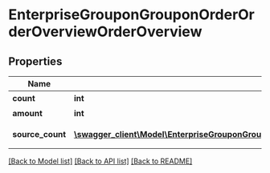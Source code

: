 # EnterpriseGrouponGrouponOrderOrderOverviewOrderOverview

## Properties
Name | Type | Description | Notes
------------ | ------------- | ------------- | -------------
**count** | **int** | 订单数量 | 
**amount** | **int** | 订单金额 | 
**source_count** | [**\swagger_client\Model\EnterpriseGrouponGrouponOrderOrderOverviewOrderOverviewSourceCount[]**](EnterpriseGrouponGrouponOrderOrderOverviewOrderOverviewSourceCount.md) | 订单来源统计 | 

[[Back to Model list]](../README.md#documentation-for-models) [[Back to API list]](../README.md#documentation-for-api-endpoints) [[Back to README]](../README.md)

